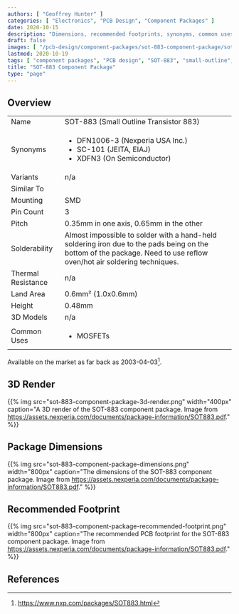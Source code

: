 ```yaml
---
authors: [ "Geoffrey Hunter" ]
categories: [ "Electronics", "PCB Design", "Component Packages" ]
date: 2020-10-15
description: "Dimensions, recommended footprints, synonyms, common uses, thermal resistances and more info on the SOT-883 component package."
draft: false
images: [ "/pcb-design/component-packages/sot-883-component-package/sot-883-component-package-3d-render.png" ]
lastmod: 2020-10-19
tags: [ "component packages", "PCB design", "SOT-883", "small-outline", "transistor", "DFN1006-3", "XDFN3", "SC-101" ]
title: "SOT-883 Component Package"
type: "page"
---
```


## Overview

<table>
  <tbody>
    <tr>
      <td>Name</td>
      <td>SOT-883 (Small Outline Transistor 883)</td>
    </tr>
    <tr>
      <td>Synonyms</td>
      <td>
        <ul>
          <li>DFN1006-3 (Nexperia USA Inc.)</li>
          <li>SC-101 (JEITA, EIAJ)</li>          
          <li>XDFN3 (On Semiconductor)</li>
        </ul>
      </td>
    </tr>
    <tr>
      <td>Variants</td>
      <td>n/a</td>
    </tr>
    <tr>
      <td>Similar To</td>
      <td></td>
    </tr>
    <tr>
      <td>Mounting</td>
      <td>SMD</td>
    </tr>
    <tr>
      <td>Pin Count</td>
      <td>3</td>
    </tr>
    <tr>
      <td>Pitch</td>
      <td>0.35mm in one axis, 0.65mm in the other</td>
    </tr>
    <tr>
      <td>Solderability</td>
      <td>Almost impossible to solder with a hand-held soldering iron due to the pads being on the bottom of the package. Need to use reflow oven/hot air soldering techniques.</td>
    </tr>
    <tr>
      <td>Thermal Resistance</td>
      <td>n/a</td>
    </tr>
    <tr>
      <td>Land Area</td>
      <td>0.6mm² (1.0x0.6mm)</td>
    </tr>
    <tr>
      <td>Height</td>
      <td>0.48mm</td>
    </tr>
    <tr>
      <td>3D Models</td>
      <td>n/a</td>
    </tr>
    <tr>
      <td>Common Uses</td>
      <td>
        <ul>
          <li>MOSFETs</li>
        </ul>
      </td>
    </tr>
  </tbody>
</table>

Available on the market as far back as 2003-04-03[^nxp-sot883].

## 3D Render

{{% img src="sot-883-component-package-3d-render.png" width="400px" caption="A 3D render of the SOT-883 component package. Image from https://assets.nexperia.com/documents/package-information/SOT883.pdf." %}}

## Package Dimensions

{{% img src="sot-883-component-package-dimensions.png" width="800px" caption="The dimensions of the SOT-883 component package. Image from https://assets.nexperia.com/documents/package-information/SOT883.pdf." %}}

## Recommended Footprint

{{% img src="sot-883-component-package-recommended-footprint.png" width="800px" caption="The recommended PCB footprint for the SOT-883 component package. Image from https://assets.nexperia.com/documents/package-information/SOT883.pdf." %}}

## References

[^nxp-sot883]: <https://www.nxp.com/packages/SOT883.html>